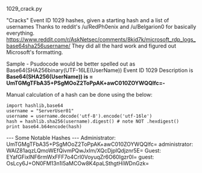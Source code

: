1029_crack.py

"Cracks" Event ID 1029 hashes, given a starting hash and a list of usernames
Thanks to reddit's /u/RedPh0enix and /u/Belgarion0 for basically everything.
https://www.reddit.com/r/AskNetsec/comments/8kid7k/microsoft_rdp_logs_base64sha256username/
They did all the hard work and figured out Microsoft's formatting.


Sample - Psudocode would be better spelled out as Base64(SHA256binary(UTF-16LE(UserName))
Event ID 1029 Description is **Base64(SHA256(UserName)) is = UmTGMgTFbA35+PSgMOoZ2ToPpAK+awC010ZOYWQQIfc=-**

Manual calculation of a hash can be done using the below:
```
import hashlib,base64
username = "ServerUser01"
username = username.decode('utf-8').encode('utf-16le')
hash = hashlib.sha256(username).digest() # note NOT .hexdigest()
print base64.b64encode(hash)
```

--- Some Notable Hashes ---
Administrator:	UmTGMgTFbA35+PSgMOoZ2ToPpAK+awC010ZOYWQQIfc=
administrator:	WAlZ81aqzLQmoWEfQivmPQwJxIm/XQcDjplQdjznr5E=
Guest:		EYafGFixlNF6rmWxFFF7o4CrI0VoyuqZr6O60Igzr0I=
guest:		OsLcy6J+ON0FM13n1l5aMCOw8K4paLSthgtHiWDnGzk=

